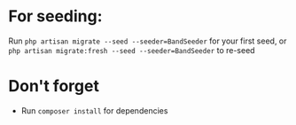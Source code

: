 # For seeding:

Run `php artisan migrate --seed --seeder=BandSeeder` for your first seed, or `php artisan migrate:fresh --seed --seeder=BandSeeder` to re-seed

# Don't forget

- Run `composer install` for dependencies
